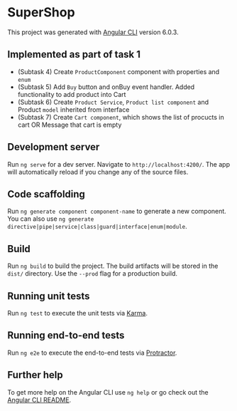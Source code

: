 # SuperShop

This project was generated with [Angular CLI](https://github.com/angular/angular-cli) version 6.0.3.

## Implemented as part of task 1
 - (Subtask 4) Create `ProductComponent` component with properties and `enum`
 - (Subtask 5) Add `Buy` button and onBuy event handler. Added functionality to add product into Cart
 - (Subtask 6) Create `Product Service`, `Product list component` and Product `model` inherited from interface
 - (Subtask 7) Create `Cart component`, which shows the list of procucts in cart OR Message that cart is empty

## Development server

Run `ng serve` for a dev server. Navigate to `http://localhost:4200/`. The app will automatically reload if you change any of the source files.

## Code scaffolding

Run `ng generate component component-name` to generate a new component. You can also use `ng generate directive|pipe|service|class|guard|interface|enum|module`.

## Build

Run `ng build` to build the project. The build artifacts will be stored in the `dist/` directory. Use the `--prod` flag for a production build.

## Running unit tests

Run `ng test` to execute the unit tests via [Karma](https://karma-runner.github.io).

## Running end-to-end tests

Run `ng e2e` to execute the end-to-end tests via [Protractor](http://www.protractortest.org/).

## Further help

To get more help on the Angular CLI use `ng help` or go check out the [Angular CLI README](https://github.com/angular/angular-cli/blob/master/README.md).
